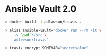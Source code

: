 # Ansible Vault 2.0

```bash
> docker build -t adlawson/travis .
```

```bash
> alias ansible-vault="docker run --rm -it \
    -v `pwd`:/src \
    adlawson/travis"

> travis encrypt SOMEVAR="secretvalue"
```
